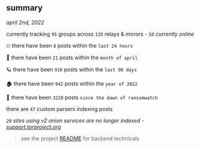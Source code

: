 
## summary
_april 2nd, 2022_

currently tracking `95` groups across `135` relays & mirrors - _`50` currently online_

⏲ there have been `8` posts within the `last 24 hours`

🦈 there have been `21` posts within the `month of april`

🪐 there have been `916` posts within the `last 90 days`

🏚 there have been `942` posts within the `year of 2022`

🦕 there have been `3228` posts `since the dawn of ransomwatch`

there are `47` custom parsers indexing posts

_`20` sites using v2 onion services are no longer indexed - [support.torproject.org](https://support.torproject.org/onionservices/v2-deprecation/)_

> see the project [README](https://github.com/thetanz/ransomwatch#ransomwatch--) for backend technicals
